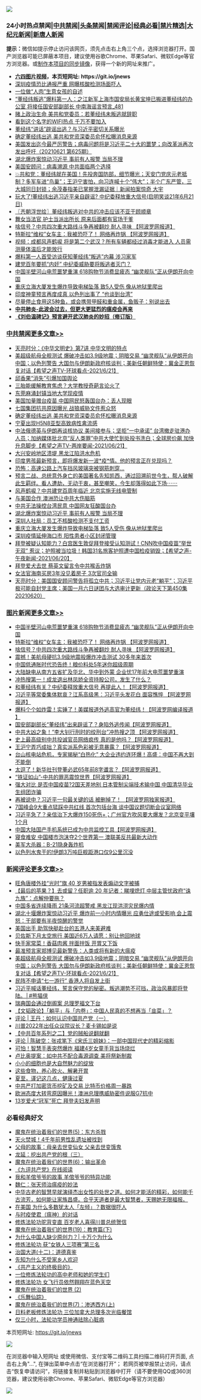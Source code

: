 ![](https://raw.githubusercontent.com/fqnews/bnews/master/64photo/fqnews-qr.jpg)

<div id="tt">
<h3>24小时热点禁闻|<a href="#%E4%B8%AD%E5%85%B1%E7%A6%81%E9%97%BB%E6%9B%B4%E5%A4%9A%E6%96%87%E7%AB%A0">中共禁闻</a>|<a href="#%E5%9B%BE%E7%89%87%E6%96%B0%E9%97%BB%E6%9B%B4%E5%A4%9A%E6%96%87%E7%AB%A0">头条禁闻</a>|<a href="#%E6%96%B0%E9%97%BB%E8%AF%84%E8%AE%BA%E6%9B%B4%E5%A4%9A%E6%96%87%E7%AB%A0">禁闻评论|<a href="#%E5%BF%85%E7%9C%8B%E7%BB%8F%E5%85%B8%E5%A5%BD%E6%96%87">经典必看|<a href="/video.md#%E7%A6%81%E7%89%87%E7%B2%BE%E9%80%89">禁片精选</a>|<a href="https://github.com/fqnews/djy/blob/master/gb/nf1351518.md#1">大纪元新闻</a>|<a href="https://github.com/fqnews/ntdtv/blob/master/gb/prog204.md#1">新唐人新闻</a></h3>
<div><b>提示：</b>微信如提示停止访问该网页，须先点击右上角三个点，选择浏览器打开。国产浏览器可能已屏蔽本项目，建议使用谷歌Chrome、苹果Safari、微软Edge等官方浏览器。或<a href="https://github.com/fqnews/bnews/blob/master/%E5%88%B6%E4%BD%9Cgit%E7%A6%81%E9%97%BB%E9%95%9C%E5%83%8F.md">制作本项目的同步镜像</a>，获得一个新的网址来推广。</div>
<ul>
<li><b><a href="http://d1.bdrive.tk/64.mp4" target="_blank">六四图片视频</a>，本页短网址: https://git.io/jnews</b></li>
<li><a href="/cbnews/20210621/1570935.md">深圳疫情恐比通报严重 网曝核酸检测场面吓人</a></li>
<li><a href="/cnnews/20210621/1570978.md">一位做“人肉”生意女孩的自述</a></li>
<li><a href="/comments/20210621/1571085.md">“董经纬叛逃”爆料第一人：之江新军上海市国安局长黄宝坤已搬进董经纬的办公室 将接任国安部副部长 中南海谣言预言_481</a></li>
<li><a href="/cnnews/20210621/1570915.md">赌上政治生命 美共和党委员：若董经纬未叛逃就辞职</a></li>
<li><a href="/cnnews/20210621/1570952.md">看到这个名字的WIFI热点 千万不要加入</a></li>
<li><a href="/cbnews/20210621/1570913.md">董经纬“讲话”辟谣出逃？与习近平密切关系曝光</a></li>
<li><a href="/cbnews/20210621/1571373.md">确定董经纬出逃 美共和党资深委员俞怀松曝消息来源</a></li>
<li><a href="/bannedvideo/20210621/1571257.md">美国发出迄今最严厉警告；病毒问题将是习近平二十大的噩梦；向改革派再次发出呼吁（20210621 第625期）</a></li>
<li><a href="/cbnews/20210621/1571240.md">湖北爆炸案惊动习近平 事前有人报警 当局不理</a></li>
<li><a href="/cbnews/20210621/1570958.md">美国安顾问：病毒溯源 中共面临两个选择</a></li>
<li><a href="/bannedvideo/20210621/1571129.md">💥共和党：董经纬就在美国！先投奔国防部，细节曝光；天安门党庆元老抵制？多军车进“鸟巢”；王沪宁害怕，向习连喊十个“伟大”；半个广东严管，三大城同日封锁；余茂春指美已掌握泄漏证据｜新闻拍案惊奇 大宇</a></li>
<li><a href="/bannedvideo/20210621/1571355.md">玩大了!董经纬出逃习近平亲自辟谣? 中纪委释放重大信号(启明笑谈21年6月21日)</a></li>
<li><a href="/ssgc/20210621/1571022.md">〖兲朝浮世绘〗董经纬叛逃对中共的冲击应该不亚于顾顺章</a></li>
<li><a href="/cnnews/20210621/1570914.md">舞女当法官 护士当派出所长 原来后面都有官场干爹</a></li>
<li><a href="/topimagenews/20210621/1571162.md">啥信号？中共四次重大路线斗争再被翻炒 耐人寻味 【阿波罗网报道】</a></li>
<li><a href="/topimagenews/20210621/1571238.md">特斯拉“维权”女车主：我被恐吓了！ 网络再炸锅 【阿波罗网报道】</a></li>
<li><a href="/comments/20210621/1570919.md">视频：成都风声鹤唳 将是第二个武汉？所有车辆都经过消毒才能进入 人员需测量体温后才能放行</a></li>
<li><a href="/comments/20210621/1571160.md">爆料第一人首受访谈获知董经纬“叛逃”内幕 涉习家军</a></li>
<li><a href="/comments/20210621/1571083.md">建党百年要抓“内奸” 中纪委威胁要将叛逃者灭门？</a></li>
<li><a href="/topimagenews/20210621/1571349.md">中国半壁河山电荒噩梦重演 618购物节消费显疲态 “幽灵舰队”正从伊朗开向中国</a></li>
<li><a href="/cbnews/20210621/1571213.md">重庆立海大厦发生爆炸导致电梯坠落 致5人受伤 像从地狱里爬出</a></li>
<li><a href="/worldnews/20210621/1571204.md">印度神童预言再度成真 以色列出事了 “也谈到台湾”</a></li>
<li><a href="/health/20210621/1571033.md">尽量停止食用这5种鱼，或会携带甲醛和重金属，鱼贩子：别说出去</a></li>
<li><b><a href="/comments/20200211/1275071.md" target="_blank">中共肺炎-此波会过去，但更大更猛烈的瘟疫会再来</a></b></li>
<li><b><a href="/comments/20200207/1272816.md" target="_blank">《刘伯温碑记》预言避开武汉肺炎的妙招（修订版）</a></b></li>
</ul>
</div>

<div class="catlist">
<h3><a href="/cbnews/" target="_blank">中共禁闻</a><span><a href="/cbnews/" target="_blank" rel="nofollow">更多文章>></a></span></h3>
<ul>
<li><a href="/cbnews/20210622/1571504.md" target="_blank">天亮时分：《中华文明史》第7讲 中华文明的特点</a></li>
<li><a href="/comments/20210622/1571503.md" target="_blank">美超级航母全舰测试 爆破冲击如3.9级地震；阴暗交易 “幽灵舰队”从伊朗开向中国；以色列警告 大国勿与伊朗新政府核谈判；美新任朝鲜特使：冀金正恩恢复对话【希望之声TV-环球看点-2021/6/21】</a></li>
<li><a href="/cbnews/20210621/1571458.md" target="_blank">邱香果“消失”引爆加国舆论</a></li>
<li><a href="/cbnews/20210621/1571423.md" target="_blank">三胎能缓解教育焦虑？大学教授奇葩言论火了</a></li>
<li><a href="/cbnews/20210621/1571422.md" target="_blank">东莞麻涌封镇当地大学现疫情</a></li>
<li><a href="/cbnews/20210621/1571381.md" target="_blank">美国加量赠台疫苗 中国网民怒轰国台办：丢人现眼</a></li>
<li><a href="/cbnews/20210621/1571374.md" target="_blank">七国集团抗共原因曝光 战狼威胁文件惹众怒</a></li>
<li><a href="/cbnews/20210621/1571373.md" target="_blank">确定董经纬出逃 美共和党资深委员俞怀松曝消息来源</a></li>
<li><a href="/cbnews/20210621/1571372.md" target="_blank">宁夏出现H5N8亚型高致病性禽流感</a></li>
<li><a href="/comments/20210621/1571366.md" target="_blank">中法俄德英与伊朗再谈核协议 美间接参与；坚拒“一中承诺” 台湾撤走驻港办人员；加纳媒体批北京“反人类罪”中共大使忙到处投书洗白；全球房价飙 加快升息脚步【希望之声TV-两岸要闻-2021/06/21】</a></li>
<li><a href="/cbnews/20210621/1571365.md" target="_blank">大兴安岭地区溃堤 黑龙江陷洪水危机</a></li>
<li><a href="/comments/20210621/1571364.md" target="_blank">印度男孩最新预言，即将爆发新一波*疫*情。他的预言正在兑现吗？</a></li>
<li><a href="/cbnews/20210621/1571317.md" target="_blank">恐怖：高速公路上汽车挡风玻璃突被钢筋刺穿…</a></li>
<li><a href="/comments/20210621/1571304.md" target="_blank">预言二战、总统意外身亡的美国著名先知凯西，通过回溯前世今生，帮人破解此生羁绊。看人遭劫，无动于衷，甚至嘲笑，今生却落得如此下场⋯⋯</a></li>
<li><a href="/cbnews/20210621/1571297.md" target="_blank">风声鹤唳？中共建党百周年临近 北京实施无线电管制</a></li>
<li><a href="/cbnews/20210621/1571276.md" target="_blank">与美国合作 澳洲恐让中共大伤脑筋</a></li>
<li><a href="/cbnews/20210621/1571241.md" target="_blank">中共无法操控台湾民意 中国网友狂酸国台办</a></li>
<li><a href="/cbnews/20210621/1571240.md" target="_blank">湖北爆炸案惊动习近平 事前有人报警 当局不理</a></li>
<li><a href="/cbnews/20210621/1571239.md" target="_blank">深圳人社局：员工不核酸检测不支付工资</a></li>
<li><a href="/cbnews/20210621/1571213.md" target="_blank">重庆立海大厦发生爆炸导致电梯坠落 致5人受伤 像从地狱里爬出</a></li>
<li><a href="/cbnews/20210621/1571163.md" target="_blank">深圳疫情延伸海口市 阳性患者小区封闭管理</a></li>
<li><a href="/comments/20210621/1571153.md" target="_blank">拜登被疑认知能力？白宫医生敦促拜登接受认知测试！CNN吹中国疫苗“举世无双” 惹议；护照被当垃圾！韩国31名旅客护照遭中国检疫销毁；【希望之声-午夜新闻-2021/06/20】</a></li>
<li><a href="/cbnews/20210621/1571130.md" target="_blank">拜登爱犬去世 蔡英文留言令中共喉舌炸锅</a></li>
<li><a href="/cbnews/20210621/1571087.md" target="_blank">女法官海南买房3年没见着房子 3次官司全输</a></li>
<li><a href="/cbnews/20210621/1571086.md" target="_blank">天亮时分：美国国安顾问警告将孤立中共；习近平让党内元老“躺平”；习近平极可能自封党主席；美国一月六日谜团与大选审计更新（政论天下第450集 20210620）</a></li>

</ul>
</div>
<div class="catlist">
<h3><a href="/topimagenews/" target="_blank">图片新闻</a><span><a href="/topimagenews/" target="_blank" rel="nofollow">更多文章>></a></span></h3>
<ul>
<li><a href="/topimagenews/20210621/1571349.md" target="_blank">中国半壁河山电荒噩梦重演 618购物节消费显疲态 “幽灵舰队”正从伊朗开向中国</a></li>
<li><a href="/topimagenews/20210621/1571238.md" target="_blank">特斯拉“维权”女车主：我被恐吓了！ 网络再炸锅 【阿波罗网报道】</a></li>
<li><a href="/topimagenews/20210621/1571162.md" target="_blank">啥信号？中共四次重大路线斗争再被翻炒 耐人寻味 【阿波罗网报道】</a></li>
<li><a href="/topimagenews/20210621/1571069.md" target="_blank">震撼！美航母硬抗3.9级地震般爆炸冲击测试 30多年来首次</a></li>
<li><a href="/topimagenews/20210621/1570856.md" target="_blank">中国低通胀时代恐告终！粮价料处5年迷你超级周期</a></li>
<li><a href="/topimagenews/20210620/1570841.md" target="_blank">大陆缺电从南方五省扩及华北、华中到外蒙 企业忧17年前大电荒噩梦重演</a></li>
<li><a href="/topimagenews/20210620/1570595.md" target="_blank">冲热搜第一！成龙退出林凤娇全资持股公司，发生了什么？</a></li>
<li><a href="/topimagenews/20210620/1570532.md" target="_blank">和董经纬有关？中纪委释放重大信号 再提此人！【阿波罗网报道】</a></li>
<li><a href="/topimagenews/20210619/1570003.md" target="_blank">习近平等常委集体默哀？江系高级黑：习近平头发花白 面容憔悴 【阿波罗网报道】</a></li>
<li><a href="/topimagenews/20210619/1569734.md" target="_blank">爆料个个如炸雷！实锤了！美媒报道外逃高官为董经纬！【阿波罗网编译报道 】</a></li>
<li><a href="/topimagenews/20210618/1569604.md" target="_blank">国安部副部长“董经纬”出来辟谣了？身陷外逃传闻【阿波罗网报道】</a></li>
<li><a href="/topimagenews/20210618/1569201.md" target="_blank">中共大凶之象！“李大钊行刑时的绞刑台”冲热搜之顶 【阿波罗网报道】</a></li>
<li><a href="/topimagenews/20210617/1568586.md" target="_blank">史上最高级别中共投诚官员网络疯传 真的是他吗？【阿波罗网报道】</a></li>
<li><a href="/topimagenews/20210617/1568585.md" target="_blank">王沪宁弄巧成拙？真实派系色彩被无意暴露？【阿波罗网报道】</a></li>
<li><a href="/topimagenews/20210616/1567991.md" target="_blank">台山核电站危机，专家揭秘“白热化” 大企业违约连环爆！高盛：中国不再大到不能倒</a></li>
<li><a href="/topimagenews/20210616/1567809.md" target="_blank">太逗了！新华社刊登董必武65年前8字谶言？【阿波罗网报道】</a></li>
<li><a href="/topimagenews/20210616/1567674.md" target="_blank">“铁证如山”-中共的罪恶震惊世界【阿波罗网报道】</a></li>
<li><a href="/topimagenews/20210615/1567286.md" target="_blank">强大对比 是否中国疫苗?2国天差地别 日本管制尖端技术输中国 中国清华毕业生组团诈骗</a></li>
<li><a href="/topimagenews/20210615/1567099.md" target="_blank">再被说中？习近平一句最关键的话 被删掉了！ 【阿波罗网独家报道】</a></li>
<li><a href="/topimagenews/20210614/1566582.md" target="_blank">7国峰会9大重点猛踩中共红线 首次包括台海 谈中国议题切断会议室网络</a></li>
<li><a href="/topimagenews/20210614/1566288.md" target="_blank">习近平急了？亲信治下大爆炸150死伤+；广州官方吹风要大爆发？北京变平壤1个月</a></li>
<li><a href="/topimagenews/20210614/1566204.md" target="_blank">中国大陆国产手机系统已成为中共监控工具【阿波罗网报道】</a></li>
<li><a href="/topimagenews/20210614/1566191.md" target="_blank">寝食难安 中国楼市泡沫夺2个世界第一 澳联美反共最新大动作</a></li>
<li><a href="/topimagenews/20210613/1565974.md" target="_blank">美军大杀器：B-21隐身轰炸机</a></li>
<li><a href="/topimagenews/20210613/1565965.md" target="_blank">以色列水鬼干的!伊朗3万吨巨舰距港口仅9公里沉没</a></li>

</ul>
</div>
<div class="catlist">
<h3><a href="/comments/" target="_blank">新闻评论</a><span><a href="/comments/" target="_blank" rel="nofollow">更多文章>></a></span></h3>
<ul>
<li><a href="/comments/20210622/1571531.md" target="_blank">旺角唐楼外挂“光时”旗 40 岁男被指发表煽动文字被捕</a></li>
<li><a href="/comments/20210622/1571530.md" target="_blank">【最后的苹果？】去或留？任职逾 20 年记者：睇埋熄灯 中层主管忧政府“诛九族”：点解仲要拖？</a></li>
<li><a href="/comments/20210622/1571529.md" target="_blank">中国多省连续降雨 21条河流超警戒 黑龙江现洪涝灾民爆内情</a></li>
<li><a href="/comments/20210622/1571528.md" target="_blank">湖北十堰爆炸案惊动习近平 爆炸前一小时内情曝光 应勇仕途或受影响 会上震怒：干部要有半夜惊醒的警觉</a></li>
<li><a href="/comments/20210622/1571527.md" target="_blank">美国出手 助驾快艇赴台的五港人来美避难</a></li>
<li><a href="/comments/20210622/1571526.md" target="_blank">贝佐斯下月太空旅行 美国近6万人请愿：别让他回地球</a></li>
<li><a href="/comments/20210622/1571514.md" target="_blank">快手家常菜！香菇肉酱 拌面拌饭 开胃又下饭</a></li>
<li><a href="/comments/20210622/1571513.md" target="_blank">最准预言家郑博见最新警告：人类或将有新的大瘟疫</a></li>
<li><a href="/comments/20210622/1571503.md" target="_blank">美超级航母全舰测试 爆破冲击如3.9级地震；阴暗交易 “幽灵舰队”从伊朗开向中国；以色列警告 大国勿与伊朗新政府核谈判；美新任朝鲜特使：冀金正恩恢复对话【希望之声TV-环球看点-2021/6/21】</a></li>
<li><a href="/comments/20210622/1571502.md" target="_blank">民阵不申请“七一游行” 香港人将自发上街</a></li>
<li><a href="/comments/20210622/1571487.md" target="_blank">习近平喊话董经纬，誓言保守党的秘密。叛逃潮势不可挡，政治风暴即将登陆。│#熊猫侠</a></li>
<li><a href="/comments/20210622/1571485.md" target="_blank">瑞典国会通过倒阁案 总理罗福文下台</a></li>
<li><a href="/comments/20210621/1571479.md" target="_blank">【文韬政论】「躺平」与「内卷」：中国人民真的不想再当「韭菜」？</a></li>
<li><a href="/comments/20210621/1571477.md" target="_blank">评论 | 王丹：如何认识中国共产党（一）</a></li>
<li><a href="/comments/20210621/1571471.md" target="_blank">川普2022年出任众议院议长？麦卡锡如是说</a></li>
<li><a href="/comments/20210621/1571470.md" target="_blank">【中共百年系列之二】党的贼船说翻就翻</a></li>
<li><a href="/comments/20210621/1571463.md" target="_blank">评论 | 陈破空：张戎笔下《宋氏三姐妹》：一部中国现代史的精彩缩影</a></li>
<li><a href="/comments/20210621/1571450.md" target="_blank">可怕！智慧手表突然爆炸 福建4岁女童手背当场烧烂</a></li>
<li><a href="/comments/20210621/1571432.md" target="_blank">卢比奥提案：如中共不配合毒源调查 美将祭新制裁</a></li>
<li><a href="/comments/20210621/1571431.md" target="_blank">小小的细胞也是大自然魅力的绽放</a></li>
<li><a href="/comments/20210621/1571430.md" target="_blank">这些食物，养心败火、解暑开胃</a></li>
<li><a href="/comments/20210621/1571429.md" target="_blank">夏至，谨记这几点，健康过夏</a></li>
<li><a href="/comments/20210621/1571428.md" target="_blank">中共严打加密货币挖矿及交易 比特币价格周一暴跌</a></li>
<li><a href="/comments/20210621/1571396.md" target="_blank">欧洲态度大转弯原因曝光！澳洲总理携威胁密件说服G7抗中</a></li>
<li><a href="/comments/20210621/1571387.md" target="_blank">13岁爱犬“冠军”死亡 拜登夫妇发声明</a></li>

</ul>
</div>

<div class="catlist">
<h3>必看经典好文</h3>
<ul>
<li><a href="/topimagenews/20180524/946967.md" target="_blank">魔鬼在统治着我们的世界(5)：东方杀戮</a></li>
<li><a href="/ccpdope/20181219/1049286.md" target="_blank">天火焚城！4千年前男性乱遗址被找到</a></li>
<li><a href="/cbnews/20210507/1541162.md" target="_blank">父母的故事：母亲去世变仙女 父亲去世变饿鬼</a></li>
<li><a href="/comments/20200929/1405201.md" target="_blank">龙延：挖出共产党的根（三）</a></li>
<li><a href="/topimagenews/20180524/947358.md" target="_blank">魔鬼在统治着我们的世界(6)：输出革命</a></li>
<li><a href="/bookonline/20131116/201057.md" target="_blank">《九评共产党》在线阅读</a></li>
<li><a href="/tculture/20200917/1398046.md" target="_blank">我和羊倌爷爷的故事 羊倌爷爷的特异功能</a></li>
<li><a href="/comments/20200224/1282494.md" target="_blank">魏仁：张天师治瘟疫的妙法</a></li>
<li><a href="/comments/20210420/1529876.md" target="_blank">中华古老的智慧早就演绎杰出女性的处世之道。如何才能活的精彩，如何能千古流芳，如何能让家族昌盛。合乎天道者是最大智慧者，天赐她无限福报。</a></li>
<li><a href="/comments/20200427/1319933.md" target="_blank">在美国 为什么多数犹太人「左倾」？数据很吓人</a></li>
<li><a href="/comments/20200327/1301424.md" target="_blank">与时疫使君（瘟神）的对话</a></li>
<li><a href="/comments/20210312/1502969.md" target="_blank">修炼法轮功驼背变直 百岁老人喜得川普总统贺信</a></li>
<li><a href="/comments/20180716/972458.md" target="_blank">魔鬼在统治着我们的世界(19)：教育篇(下)</a></li>
<li><a href="/ssgc/20200715/1360940.md" target="_blank">为什么中国人缺少原创力？| 十万个为什么</a></li>
<li><a href="/comments/20210328/1514058.md" target="_blank">修炼法轮功 获“女铁人三项赛”第三名</a></li>
<li><a href="/cbnews/20180318/916241.md" target="_blank">治国大道(十二)：道德真鉴</a></li>
<li><a href="/comments/20200620/1346848.md" target="_blank">先知为什么不受家乡人欢迎</a></li>
<li><a href="/bookwiki/20171120/858084.md" target="_blank">《共产主义的终极目的》</a></li>
<li><a href="/cbnews/20200702/1354550.md" target="_blank">一位修炼法轮功的高中老师和她的学生们</a></li>
<li><a href="/cnnews/20210512/1544604.md" target="_blank">修炼法轮功 女飞行员依然翱翔在蓝色天空</a></li>
<li><a href="/topimagenews/20180520/944940.md" target="_blank">魔鬼在统治着我们的世界 (2)</a></li>
<li><a href="/comments/20200527/783191.md" target="_blank">《乐舞仙踪》</a></li>
<li><a href="/topimagenews/20180527/948369.md" target="_blank">魔鬼在统治着我们的世界(7)：渗透西方(上)</a></li>
<li><a href="/comments/20200531/1337359.md" target="_blank">日料老板修炼法轮功 三位加拿大总理多次光临餐馆</a></li>
<li><a href="/health/20170626/780270.md" target="_blank">仅三小时，法轮功学员神通祛除心脏病</a></li>

</ul>
</div>

本页短网址: https://git.io/jnews

![](https://raw.githubusercontent.com/fqnews/bnews/master/64photo/fqnews-qr.jpg)

在浏览器中输入短网址 或使用微信、支付宝等二维码工具扫描二维码打开页面, 点击右上角"...", 在弹出菜单中点击“在浏览器打开”； 若网页被举报禁止访问，请点击“恢复申请访问”，将链接复制并粘贴到浏览器中打开（请不要使用QQ或360浏览器，建议使用谷歌Chrome、苹果Safari、微软Edge等官方浏览器）

![](https://raw.githubusercontent.com/fqnews/bnews/master/64photo/wx.jpg)